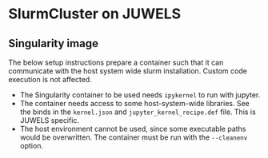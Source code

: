 # SlurmCluster on JUWELS

## Singularity image

The below setup instructions prepare a container such that it can communicate with the host system wide slurm installation.
Custom code execution is not affected.

 - The Singularity container to be used needs `ipykernel` to run with jupyter.
 - The container needs access to some host-system-wide libraries.
   See the binds in the `kernel.json` and `jupyter_kernel_recipe.def` file.
   This is JUWELS specific.
 - The host environment cannot be used, since some executable paths would be overwritten.
   The container must be run with the `--cleanenv` option.
